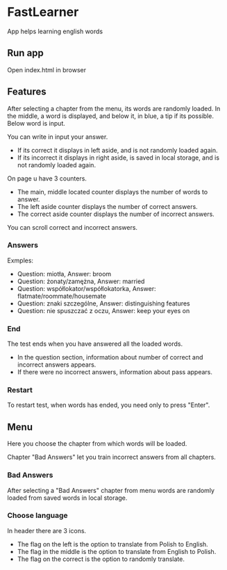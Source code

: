 # FastLearner

App helps learning english words

## Run app

Open index.html in browser

## Features

After selecting a chapter from the menu, its words are randomly loaded.
In the middle, a word is displayed, and below it, in blue, a tip if its possible.
Below word is input.

You can write in input your answer.
- If its correct it displays in left aside, and is not randomly loaded again.
- If its incorrect it displays in right aside, is saved in local storage, and is not randomly loaded again.

On page u have 3 counters.
- The main, middle located counter displays the number of words to answer.
- The left aside counter displays the number of correct answers.
- The correct aside counter displays the number of incorrect answers.

You can scroll correct and incorrect answers.

### Answers

Exmples:
- Question: miotła, Answer: broom
- Question: żonaty/zamężna, Answer: married
- Question: współlokator/współlokatorka, Answer: flatmate/roommate/housemate
- Question: znaki szczególne, Answer: distinguishing features
- Question: nie spuszczać z oczu, Answer: keep your eyes on

### End

The test ends when you have answered all the loaded words.
- In the question section, information about number of correct and incorrect answers appears.
- If there were no incorrect answers, information about pass appears.

### Restart

To restart test, when words has ended, you need only to press "Enter".

## Menu

Here you choose the chapter from which words will be loaded.

Chapter "Bad Answers" let you train incorrect answers from all chapters.

### Bad Answers

After selecting a "Bad Answers" chapter from menu words are randomly loaded from saved words in local storage.

### Choose language

In header there are 3 icons.
- The flag on the left is the option to translate from Polish to English.
- The flag in the middle is the option to translate from English to Polish.
- The flag on the correct is the option to randomly translate.